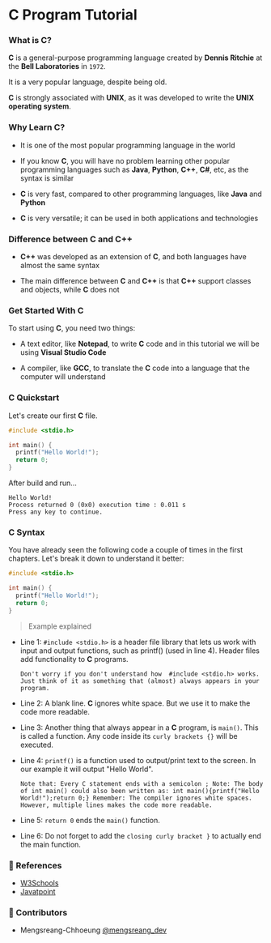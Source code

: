 # C Program Tutorial

### What is C?

**C** is a general-purpose programming language created by **Dennis Ritchie** at the **Bell Laboratories** in `1972`.

It is a very popular language, despite being old.

**C** is strongly associated with **UNIX**, as it was developed to write the **UNIX operating system**.

### Why Learn C?

- It is one of the most popular programming language in the world

- If you know **C**, you will have no problem learning other popular programming languages such as **Java**, **Python**, **C++**, **C#**, etc, as the syntax is similar

- **C** is very fast, compared to other programming languages, like **Java** and **Python**

- **C** is very versatile; it can be used in both applications and technologies

### Difference between C and C++

- **C++** was developed as an extension of **C**, and both languages have almost the same syntax

- The main difference between **C** and **C++** is that **C++** support classes and objects, while **C** does not

### Get Started With C

To start using **C**, you need two things:

- A text editor, like **Notepad**, to write **C** code and in this tutorial we will be using **Visual Studio Code**

- A compiler, like **GCC**, to translate the **C** code into a language that the computer will understand

### C Quickstart

Let's create our first **C** file.

```c
#include <stdio.h>

int main() {
  printf("Hello World!");
  return 0;
}
```

After build and run...

```shell
Hello World!
Process returned 0 (0x0) execution time : 0.011 s
Press any key to continue.
```

### C Syntax

You have already seen the following code a couple of times in the first chapters. Let's break it down to understand it better:

```c
#include <stdio.h>

int main() {
  printf("Hello World!");
  return 0;
}
```

> Example explained

- Line 1: `#include <stdio.h>` is a header file library that lets us work with input and output functions, such as printf() (used in line 4). Header files add functionality to **C** programs.

  `Don't worry if you don't understand how  #include <stdio.h> works. Just think of it as something that (almost) always appears in your program.`

- Line 2: A blank line. **C** ignores white space. But we use it to make the code more readable.

- Line 3: Another thing that always appear in a **C** program, is `main()`. This is called a function. Any code inside its `curly brackets {}` will be executed.

- Line 4: `printf()` is a function used to output/print text to the screen. In our example it will output "Hello World".

  `Note that: Every C statement ends with a semicolon ;
  Note: The body of int main() could also been written as:
  int main(){printf("Hello World!");return 0;}
  Remember: The compiler ignores white spaces. However, multiple lines makes the code more readable.`

- Line 5: `return 0` ends the `main()` function.

- Line 6: Do not forget to add the `closing curly bracket }` to actually end the main function.

### 📜 References

- [W3Schools](https://www.w3schools.com/c)
- [Javatpoint](https://www.javatpoint.com/c-programming-language-tutorial)

### 🤝 Contributors

- Mengsreang-Chhoeung [@mengsreang_dev](https://twitter.com/mengsreang_dev)
